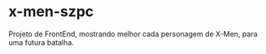 # x-men-szpc
Projeto de FrontEnd, mostrando melhor cada personagem de X-Men, para uma futura batalha.